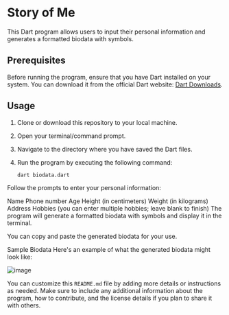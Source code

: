 # Story of Me

This Dart program allows users to input their personal information and generates a formatted biodata with symbols.

## Prerequisites

Before running the program, ensure that you have Dart installed on your system. You can download it from the official Dart website: [Dart Downloads](https://dart.dev/get-dart).

## Usage

1. Clone or download this repository to your local machine.

2. Open your terminal/command prompt.

3. Navigate to the directory where you have saved the Dart files.

4. Run the program by executing the following command:

   ```bash
   dart biodata.dart
Follow the prompts to enter your personal information:

Name
Phone number
Age
Height (in centimeters)
Weight (in kilograms)
Address
Hobbies (you can enter multiple hobbies; leave blank to finish)
The program will generate a formatted biodata with symbols and display it in the terminal.

You can copy and paste the generated biodata for your use.

Sample Biodata
Here's an example of what the generated biodata might look like:

![image](https://github.com/jibinntcr/StoryofMe/assets/113666793/50469509-5e8f-4439-8229-c049cf416042)


You can customize this `README.md` file by adding more details or instructions as needed. Make sure to include any additional information about the program, how to contribute, and the license details if you plan to share it with others.
